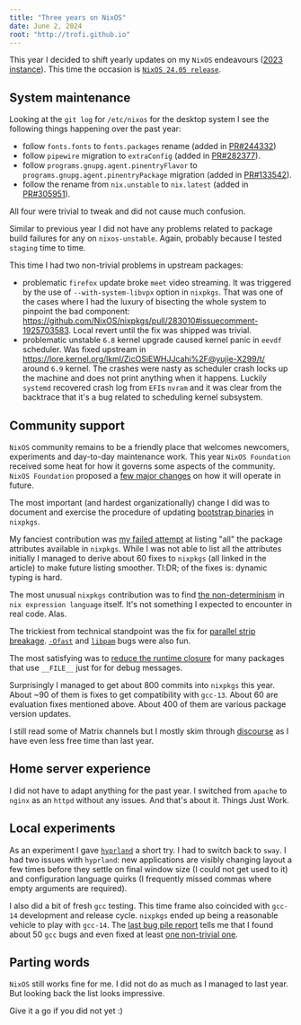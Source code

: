 ```yaml
---
title: "Three years on NixOS"
date: June 2, 2024
root: "http://trofi.github.io"
---
```


This year I decided to shift yearly updates on my `NixOS` endeavours
([2023 instance](/posts/290-two-years-on-nixos.html)). This time
the occasion is [`NixOS 24.05 release`](https://nixos.org/blog/announcements/2024/nixos-2405/).

## System maintenance

Looking at the `git log` for `/etc/nixos` for the desktop system I see
the following things happening over the past year:

- follow `fonts.fonts` to `fonts.packages` rename (added in [PR#244332](https://github.com/NixOS/nixpkgs/pull/244332))
- follow `pipewire` migration to `extraConfig` (added in
  [PR#282377](https://github.com/NixOS/nixpkgs/pull/282377)).
- follow `programs.gnupg.agent.pinentryFlavor` to
  `programs.gnupg.agent.pinentryPackage` migration (added in
  [PR#133542](https://github.com/NixOS/nixpkgs/pull/133542)).
- follow the rename from `nix.unstable` to `nix.latest` (added in
  [PR#305951](https://github.com/NixOS/nixpkgs/pull/305951)).

All four were trivial to tweak and did not cause much confusion.

Similar to previous year I did not have any problems related to package
build failures for any on `nixos-unstable`. Again, probably because I
tested `staging` time to time.

This time I had two non-trivial problems in upstream packages:

- problematic `firefox` update broke `meet` video streaming. It was
  triggered by the use of `--with-system-libvpx` option in `nixpkgs`. That
  was one of the cases where I had the luxury of bisecting the whole
  system to pinpoint the bad component:
  <https://github.com/NixOS/nixpkgs/pull/283010#issuecomment-1925703583>.
  Local revert until the fix was shipped was trivial.
- problematic unstable `6.8` kernel upgrade caused kernel panic in
  `eevdf` scheduler. Was fixed upstream in
  <https://lore.kernel.org/lkml/ZicOSiEWHJJcahi%2F@yujie-X299/t/> around
  `6.9` kernel. The crashes were nasty as scheduler crash locks up the
  machine and does not print anything when it happens. Luckily
  `systemd` recovered crash log from `EFI`s `nvram` and it was clear
  from the backtrace that it's a bug related to scheduling kernel
  subsystem.

## Community support

`NixOS` community remains to be a friendly place that welcomes
newcomers, experiments and day-to-day maintenance work. This year
`NixOS Foundation` received some heat for how it governs some aspects of
the community. `NixOS Foundation` proposed a
[few major changes](https://discourse.nixos.org/t/nixos-foundation-board-giving-power-to-the-community/44552)
on how it will operate in future.

The most important (and hardest organizationally) change I did was to
document and exercise the procedure of updating
[bootstrap binaries](/posts/315-nixpkgs-bootstrap-files-update.html) in
`nixpkgs`.

My fanciest contribution was
[my failed attempt](/posts/309-listing-all-nixpkgs-packages.html) at
listing "all" the package attributes available in `nixpkgs`. While I was
not able to list all the attributes initially I managed to derive about
60 fixes to `nixpkgs` (all linked in the article) to make future listing
smoother. Tl:DR; of the fixes is: dynamic typing is hard.

The most unusual `nixpkgs` contribution was to find
[the non-determinism](/posts/292-nix-language-nondeterminism-example.html)
in `nix expression language` itself. It's not something I expected to
encounter in real code. Alas.

The trickiest from technical standpoint was the fix for
[parallel strip breakage](/posts/293-mysterious-patchelf-linkage-bug.html).
[`-Ofast`](/posts/302-Ofast-and-ffast-math-non-local-effects.html) and
[`libpam`](/posts/310-a-libpam-bug.html) bugs were also fun.

The most satisfying was to
[reduce the runtime closure](/posts/298-unexpected-runtime-dependencies-in-nixpkgs.html)
for many packages that use `__FILE__` just for for debug messages.

Surprisingly I managed to get about 800 commits into `nixpkgs` this year.
About ~90 of them is fixes to get compatibility with `gcc-13`. About 60
are evaluation fixes mentioned above. About 400 of them are various
package version updates.

I still read some of Matrix channels but I mostly skim through
[discourse](https://discourse.nixos.org/) as I have even less free time
than last year.

## Home server experience

I did not have to adapt anything for the past year. I switched from
`apache` to `nginx` as an `httpd` without any issues. And that's about
it. Things Just Work.

## Local experiments

As an experiment I gave [`hyprland`](https://hyprland.org/) a short try.
I had to switch back to `sway`. I had two issues with
`hyprland`: new applications are visibly changing layout a few times
before they settle on final window size (I could not get used to it) and
configuration language quirks (I frequently missed commas where empty
arguments are required).

I also did a bit of fresh `gcc` testing. This time frame also coincided
with `gcc-14` development and release cycle. `nixpkgs` ended up being a
reasonable vehicle to play with `gcc-14`. The
[last bug pile report](/posts/311-gcc-14-bug-pile-4.html) tells me that
I found about 50 `gcc` bugs and even fixed at least
[one non-trivial one](/posts/301-another-gcc-profiling-bug.html).

## Parting words

`NixOS` still works fine for me. I did not do as much as I managed to
last year. But looking back the list looks impressive.

Give it a go if you did not yet :)
